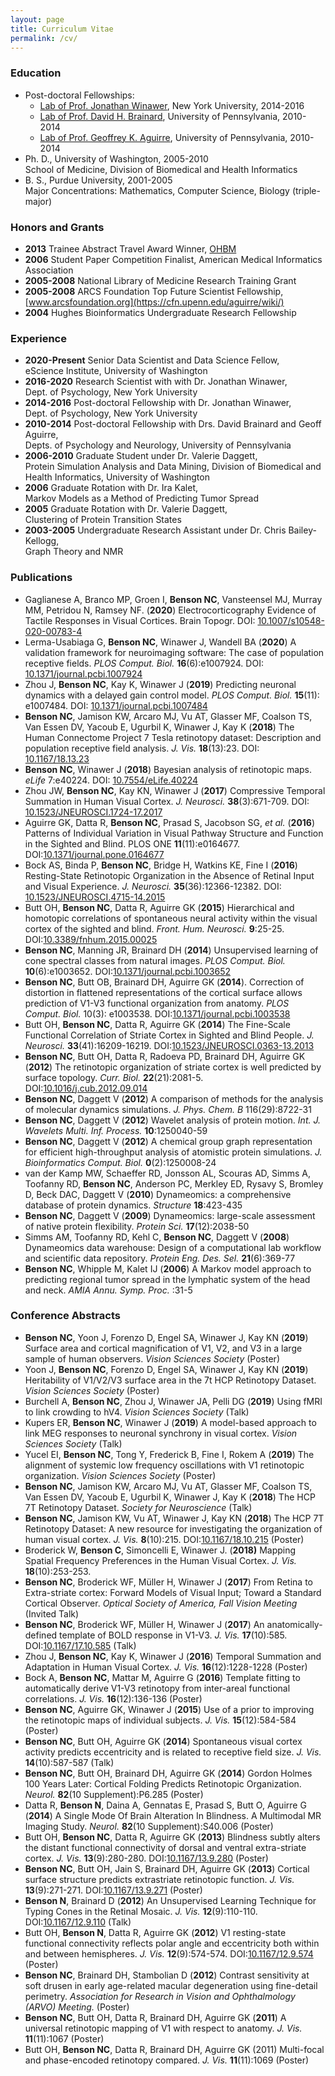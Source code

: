```yaml
---
layout: page
title: Curriculum Vitae
permalink: /cv/
---
```


### Education

* Post-doctoral Fellowships:
  * [Lab of Prof. Jonathan Winawer](https://wp.nyu.edu/winawerlab/), New York University, 2014-2016
  * [Lab of Prof. David H. Brainard](https://color.psych.upenn.edu/), University of Pennsylvania, 2010-2014
  * [Lab of Prof. Geoffrey K. Aguirre](https://cfn.upenn.edu/aguirre/wiki/), University of Pennsylvania, 2010-2014
* Ph. D., University of Washington, 2005-2010  
  School of Medicine, Division of Biomedical and Health Informatics
* B. S., Purdue University, 2001-2005  
  Major Concentrations: Mathematics, Computer Science, Biology (triple-major)  
            
### Honors and Grants 

* **2013**       Trainee Abstract Travel Award Winner, [OHBM](https://www.humanbrainmapping.org/)
* **2006**       Student Paper Competition Finalist, American Medical Informatics Association
* **2005-2008**  National Library of Medicine Research Training Grant
* **2005-2008**  ARCS Foundation Top Future Scientist Fellowship, [www.arcsfoundation.org](https://cfn.upenn.edu/aguirre/wiki/)
* **2004**       Hughes Bioinformatics Undergraduate Research Fellowship

### Experience 

* **2020-Present** Senior Data Scientist and Data Science Fellow,  
  eScience Institute, University of Washington
* **2016-2020**  Research Scientist with with Dr. Jonathan Winawer,  
  Dept. of Psychology, New York University
* **2014-2016**  Post-doctoral Fellowship with Dr. Jonathan Winawer,  
  Dept. of Psychology, New York University
* **2010-2014**  Post-doctoral Fellowship with Drs. David Brainard and Geoff Aguirre,  
  Depts. of Psychology and Neurology, University of Pennsylvania
* **2006-2010**  Graduate Student under Dr. Valerie Daggett,  
  Protein Simulation Analysis and Data Mining, Division of Biomedical and Health Informatics, University of Washington
* **2006**       Graduate Rotation with Dr. Ira Kalet,  
  Markov Models as a Method of Predicting Tumor Spread
* **2005**       Graduate Rotation with Dr. Valerie Daggett,  
  Clustering of Protein Transition States
* **2003-2005**  Undergraduate Research Assistant under Dr. Chris Bailey-Kellogg,  
  Graph Theory and NMR

### Publications

* Gaglianese A, Branco MP, Groen I, **Benson NC**, Vansteensel MJ, Murray MM, Petridou N, Ramsey NF. (**2020**)
  Electrocorticography Evidence of Tactile Responses in Visual Cortices. Brain Topogr.
  DOI: [10.1007/s10548-020-00783-4](https://doi.org/10.1007/s10548-020-00783-4)
* Lerma-Usabiaga G, **Benson NC**, Winawer J, Wandell BA (**2020**) A validation framework for
  neuroimaging software: The case of population receptive fields. *PLOS Comput. Biol.* **16**(6):e1007924.
  DOI: [10.1371/journal.pcbi.1007924](https://doi.org/10.1371/journal.pcbi.1007924)
* Zhou J, **Benson NC**, Kay K, Winawer J (**2019**) Predicting neuronal dynamics with a delayed gain
  control model. _PLOS Comput. Biol._ **15**(11): e1007484.
  DOI: [10.1371/journal.pcbi.1007484](https://doi.org/10.1371/journal.pcbi.1007484)
* **Benson NC**, Jamison KW, Arcaro MJ, Vu AT, Glasser MF, Coalson TS, Van Essen DV, Yacoub E,
  Ugurbil K, Winawer J, Kay K (**2018**) The Human Connectome Project 7 Tesla retinotopy dataset:
  Description and population receptive field analysis. _J. Vis._ **18**(13):23. DOI:
  [10.1167/18.13.23](https://doi.org/10.1167/18.13.23)
* **Benson NC**, Winawer J (**2018**) Bayesian analysis of retinotopic maps. _eLife_ 7:e40224. DOI:
  [10.7554/eLife.40224](https://doi.org/10.7554/eLife.40224)
* Zhou JW, **Benson NC**, Kay KN, Winawer J (**2017**) Compressive Temporal Summation in Human Visual
  Cortex. _J. Neurosci._ **38**(3):671-709. DOI:
  [10.1523/JNEUROSCI.1724-17.2017](https://doi.org/10.1523/JNEUROSCI.1724-17.2017)
* Aguirre GK, Datta R, **Benson NC**, Prasad S, Jacobson SG, _et al._ (**2016**) Patterns of
  Individual Variation in Visual Pathway Structure and Function in the Sighted and Blind. PLOS ONE
  **11**(11):e0164677. DOI:[10.1371/journal.pone.0164677](https://doi.org/10.1371/journal.pone.0164677)
* Bock AS, Binda P, **Benson NC**, Bridge H, Watkins KE, Fine I (**2016**) Resting-State Retinotopic
  Organization in the Absence of Retinal Input and Visual Experience. _J. Neurosci._
  **35**(36):12366-12382. DOI:
  [10.1523/JNEUROSCI.4715-14.2015](https://doi.org/10.1523/JNEUROSCI.4715-14.2015) 
* Butt OH, **Benson NC**, Datta R, Aguirre GK (**2015**) Hierarchical and homotopic correlations of
  spontaneous neural activity within the visual cortex of the sighted and
  blind. _Front. Hum. Neurosci._
  **9**:25-25. DOI:[10.3389/fnhum.2015.00025](https://doi.org/10.3389/fnhum.2015.00025)
* **Benson NC**, Manning JR, Brainard DH (**2014**) Unsupervised learning of cone spectral classes 
  from natural images. _PLOS Comput. Biol._
  **10**(6):e1003652. DOI:[10.1371/journal.pcbi.1003652](https://doi.org/10.1371/journal.pcbi.1003652)
* **Benson NC**, Butt OB, Brainard DH, Aguirre GK (**2014**). Correction of distortion in flattened
  representations of the cortical surface allows prediction of V1-V3 functional organization from
  anatomy. _PLOS Comput. Biol._ 10(3):
  e1003538. DOI:[10.1371/journal.pcbi.1003538](https://doi.org/10.1371/journal.pcbi.1003538)
* Butt OH, **Benson NC**, Datta R, Aguirre GK (**2014**) The Fine-Scale Functional Correlation of
  Striate Cortex in Sighted and Blind People. _J. Neurosci._
  **33**(41):16209-16219. DOI:[10.1523/JNEUROSCI.0363-13.2013](https://doi.org/10.1523/JNEUROSCI.0363-13.2013)
* **Benson NC**, Butt OH, Datta R, Radoeva PD, Brainard DH, Aguirre GK (**2012**) The retinotopic
  organization of striate cortex is well predicted by surface topology. _Curr. Biol._
  **22**(21):2081-5. DOI:[10.1016/j.cub.2012.09.014](https://doi.org/10.1016/j.cub.2012.09.014)
* **Benson NC**, Daggett V (**2012**) A comparison of methods for the analysis of molecular dynamics
  simulations. _J. Phys. Chem. B_ 116(29):8722-31
* **Benson NC**, Daggett V (**2012**) Wavelet analysis of protein motion. _Int. J. Wavelets
  Multi. Inf. Process._ **10**:1250040-59
* **Benson NC**, Daggett V (**2012**) A chemical group graph representation for efficient
  high-throughput analysis of atomistic protein simulations. _J. Bioinformatics Comput. Biol._
  **0**(2):1250008-24 
* van der Kamp MW, Schaeffer RD, Jonsson AL, Scouras AD, Simms A, Toofanny RD, **Benson NC**,
  Anderson PC, Merkley ED, Rysavy S, Bromley D, Beck DAC, Daggett V (**2010**) Dynameomics: a
  comprehensive database of protein dynamics. _Structure_ **18**:423-435 
* **Benson NC**, Daggett V (**2009**) Dynameomics: large-scale assessment of native protein
  flexibility. _Protein Sci._ **17**(12):2038-50 
* Simms AM, Toofanny RD, Kehl C, **Benson NC**, Daggett V (**2008**) Dynameomics data warehouse:
  Design of a computational lab workflow and scientific data repository. _Protein
  Eng. Des. Sel._ **21**(6):369-77
* **Benson NC**, Whipple M, Kalet IJ (**2006**) A Markov model approach to predicting regional tumor
  spread in the lymphatic system of the head and neck. _AMIA Annu. Symp. Proc._ :31-5

### Conference Abstracts

* **Benson NC**, Yoon J, Forenzo D, Engel SA, Winawer J, Kay KN (**2019**) Surface area and cortical
  magnification of V1, V2, and V3 in a large sample of human observers. _Vision Sciences Society_
  (Poster)
* Yoon J, **Benson NC**, Forenzo D, Engel SA, Winawer J, Kay KN (**2019**) Heritability of V1/V2/V3
  surface area in the 7t HCP Retinotopy Dataset. _Vision Sciences Society_ (Poster)
* Burchell A, **Benson NC**, Zhou J, Winawer JA, Pelli DG (**2019**) Using fMRI to link crowding to
  hV4. _Vision Sciences Society_ (Talk)
* Kupers ER, **Benson NC**, Winawer J (**2019**) A model-based approach to link MEG responses to
  neuronal synchrony in visual cortex. _Vision Sciences Society_ (Talk)
* Yucel EI, **Benson NC**, Tong Y, Frederick B, Fine I, Rokem A (**2019**) The alignment of systemic
  low frequency oscillations with V1 retinotopic organization. _Vision Sciences Society_ (Poster)
* **Benson NC**, Jamison KW, Arcaro MJ, Vu AT, Glasser MF, Coalson TS, Van Essen DV, Yacoub E,
  Ugurbil K, Winawer J, Kay K (**2018**) The HCP 7T Retinotopy Dataset. _Society for Neuroscience_
  (Talk)
* **Benson NC**, Jamison KW, Vu AT, Winawer J, Kay KN (**2018**) The HCP 7T Retinotopy Dataset: A
  new resource for investigating the organization of human visual cortex. _J. Vis._ **8**(10):215.
  DOI:[10.1167/18.10.215](https://doi.org/10.1167/18.10.215) (Poster)
* Broderick W, **Benson C**, Simoncelli E, Winawer J. (**2018)** Mapping Spatial Frequency
  Preferences in the Human Visual Cortex. *J. Vis.* **18**(10):253-253.
* **Benson NC**, Broderick WF, M&uuml;ller H, Winawer J (**2017**) From Retina to Extra-striate
  cortex: Forward Models of Visual Input; Toward a Standard Cortical Observer. _Optical Society of
  America, Fall Vision Meeting_ (Invited Talk)
* **Benson NC**, Broderick WF, M&uuml;ller H, Winawer J (**2017**) An anatomically-defined template
  of BOLD response in V1-V3. _J. Vis._
  **17**(10):585. DOI:[10.1167/17.10.585](https://doi.org/10.1167/17.10.585) (Talk)
* Zhou J, **Benson NC**, Kay K, Winawer J (**2016**) Temporal Summation and Adaptation in Human
  Visual Cortex. _J. Vis._ **16**(12):1228-1228 (Poster)
* Bock A, **Benson NC**, Mattar M, Aguirre G (**2016**) Template fitting to automatically derive
  V1-V3 retinotopy from inter-areal functional correlations. _J. Vis._ **16**(12):136-136 (Poster)
* **Benson NC**, Aguirre GK, Winawer J (**2015**) Use of a prior to improving the retinotopic maps of
  individual subjects. _J. Vis._ **15**(12):584-584 (Poster)
* **Benson NC**, Butt OH, Aguirre GK (**2014**) Spontaneous visual cortex activity predicts eccentricity
  and is related to receptive field size. _J. Vis._ **14**(10):587-587 (Talk)
* **Benson NC**, Butt OH, Brainard DH, Aguirre GK (**2014**) Gordon Holmes 100 Years Later: Cortical
  Folding Predicts Retinotopic Organization. _Neurol._ **82**(10 Supplement):P6.285 (Poster)
* Datta R, **Benson N**, Daina A, Gennatas E, Prasad S, Butt O, Aguirre G (**2014**) A Single Mode
  Of Brain Alteration In Blindness. A Multimodal MR Imaging Study. _Neurol._ **82**(10
  Supplement):S40.006 (Poster)
* Butt OH, **Benson NC**, Datta R, Aguirre GK (**2013**) Blindness subtly alters the distant
  functional connectivity of dorsal and ventral extra-striate cortex. _J. Vis._ **13**(9):280-280.
  DOI:[10.1167/13.9.280](https://doi.org/10.1167/13.9.280) (Poster)
* **Benson NC**, Butt OH, Jain S, Brainard DH, Aguirre GK (**2013**) Cortical surface structure
  predicts extrastriate retinotopic function. _J. Vis._ **13**(9):271-271.
  DOI:[10.1167/13.9.271](https://doi.org/10.1167/13.9.271) (Poster)
* **Benson N**, Brainard D (**2012**) An Unsupervised Learning Technique for Typing Cones in the
  Retinal Mosaic. _J. Vis._
  **12**(9):110-110. DOI:[10.1167/12.9.110](https://doi.org/10.1167/12.9.110) (Talk)
* Butt OH, **Benson N**, Datta R, Aguirre GK (**2012**) V1 resting-state functional connectivity
  reflects polar angle and eccentricity both within and between hemispheres. _J. Vis._
  **12**(9):574-574. DOI:[10.1167/12.9.574](https://doi.org/10.1167/12.9.574) (Poster)
* **Benson NC**, Brainard DH, Stambolian D (**2012**) Contrast sensitivity at soft drusen in early
  age-related macular degeneration using fine-detail perimetry. _Association for Research in Vision
  and Ophthalmology (ARVO) Meeting._ (Poster)
* **Benson NC**, Butt OH, Datta R, Brainard DH, Aguirre GK (**2011**) A universal retinotopic
  mapping of V1 with respect to anatomy. _J. Vis._ **11**(11):1067 (Poster)
* Butt OH, **Benson NC**, Datta R, Brainard DH, Aguirre GK (2011) Multi-focal and phase-encoded
  retinotopy compared. _J. Vis._ **11**(11):1069 (Poster)

